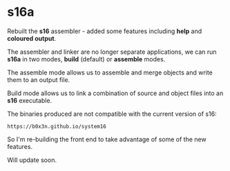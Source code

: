 # s16a

Rebuilt the __s16__ assembler - added some features including
__help__ and __coloured output__.

The assembler and linker are no longer separate applications,
we can run __s16a__ in two modes, __build__ (default) or
__assemble__ modes.

The assemble mode allows us to assemble and merge objects
and write them to an output file.

Build mode allows us to link a combination of source and
object files into an __s16__ executable.

The binaries produced are not compatible with the current
version of s16:

    https://b0x3n.github.io/system16

So I'm re-building the front end to take advantage of some
of the new features.

Will update soon.

